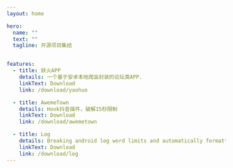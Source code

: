 ```yaml
---
layout: home

hero:
  name: ""
  text: ""
  tagline: 开源项目集结


features:
  - title: 妖火APP
    details: 一个基于安卓本地爬虫封装的论坛类APP.
    linkText: Download
    link: /download/yaohuo

  - title: AwemeTown
    details: Hook抖音插件，破解15秒限制 
    linkText: Download
    link: /download/awemetown

  - title: Log
    details: Breaking android log word limits and automatically formatting json.
    linkText: Download
    link: /download/log
---
```

